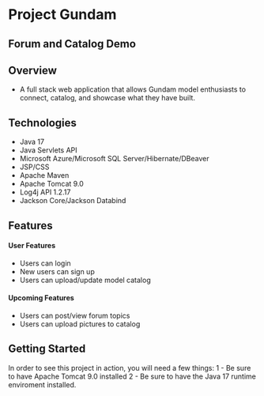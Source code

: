 ﻿# Project Gundam
## Forum and Catalog Demo
## Overview
- A full stack web application that allows Gundam model enthusiasts to connect, catalog, and showcase what they have built. 
## Technologies
- Java 17
- Java Servlets API
- Microsoft Azure/Microsoft SQL Server/Hibernate/DBeaver
- JSP/CSS
- Apache Maven
- Apache Tomcat 9.0
- Log4j API 1.2.17
- Jackson Core/Jackson Databind
## Features
#### User Features
- Users can login
- New users can sign up
- Users can upload/update model catalog
#### Upcoming Features
- Users can post/view forum topics
- Users can upload pictures to catalog
## Getting Started 
In order to see this project in action, you will need a few things:
1 - Be sure to have Apache Tomcat 9.0 installed
2 - Be sure to have the Java 17 runtime enviroment installed.
